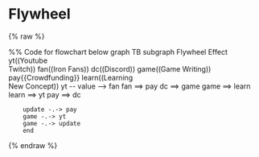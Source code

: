 # Flywheel

{% raw %}
<script src="https://unpkg.com/mermaid@10.4.0/dist/mermaid.min.js"></script>


<div class="mermaid" width="700" height="350" >
%% Code for flowchart below
graph TB
    subgraph Flywheel Effect
        yt((Youtube<br>Twitch))
        fan((Iron Fans))
        dc((Discord))
        game((Game Writing))
        pay{{Crowdfunding}}
        learn((Learning<br>New Concept))
        yt -- value --> fan
        fan ==> pay
        dc ==> game
        game ==> learn
        learn ==> yt
        pay ==> dc

        update -.-> pay
        game -.-> yt
        game -.-> update      
        end

</div>


{% endraw %}